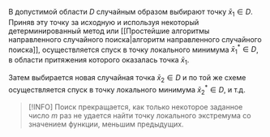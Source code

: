 В допустимой области $D$ случайным образом выбирают точку $\bar{x}_1 \in D$. Приняв эту точку за исходную и используя некоторый детерминированный метод или [[Простейшие алгоритмы направленного случайного поиска|алгоритм направленного случайного поиска]], осуществляется спуск в точку локального минимума $\bar{x}_1^* \in D$, в области притяжения которого оказалась точка $\bar{x}_1$.

Затем выбирается новая случайная точка $\bar{x}_2 \in D$ и по той же схеме осуществляется спуск в точку локального минимума $\bar{x}_2^* \in D$, и т.д.

> [!INFO] Поиск прекращается, как только некоторое заданное число $m$ раз не удается найти точку локального экстремума со значением функции, меньшим предыдущих.